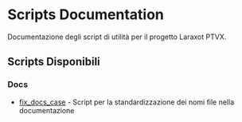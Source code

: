 # Scripts Documentation

Documentazione degli script di utilità per il progetto Laraxot PTVX.

## Scripts Disponibili

### Docs
- [fix_docs_case](./fix_docs_case.md) - Script per la standardizzazione dei nomi file nella documentazione
